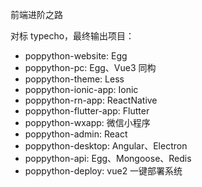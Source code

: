 前端进阶之路





对标 typecho，最终输出项目：

+ poppython-website: Egg
+ poppython-pc: Egg、Vue3 同构
+ poppython-theme: Less
+ poppython-ionic-app: Ionic
+ poppython-rn-app: ReactNative
+ poppython-flutter-app: Flutter
+ poppython-wxapp: 微信小程序
+ poppython-admin: React
+ poppython-desktop: Angular、Electron
+ poppython-api: Egg、Mongoose、Redis
+ poppython-deploy: vue2 一键部署系统

